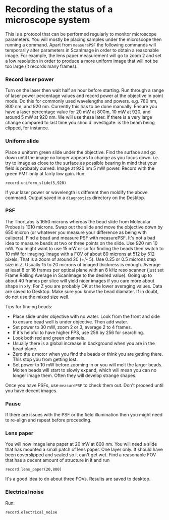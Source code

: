 # Recording the status of a microscope system

This is a protocol that can be performed regularly to monitor microscope parameters.
You will mostly be placing samples under the microscope then running a command. 
Apart from `measurePSF` the following commands will temporarily alter parameters in 
ScanImage in order to obtain a reasonable image. For example, the lens paper measurement
will go to zoom 2 and set a low resolution in order to produce a more uniform image that 
will not be too large (it records many frames). 

### Record laser power
Turn on the laser then wait half an hour before starting. 
Run through a range of laser power percentage values and record power at the objective in point mode. 
Do this for commonly used wavelengths and powers. e.g. 780 nm, 800 nm, and 920 nm. Currently this has to be
done manually.
Ensure you have a laser percentage value for 20 mW at 800m, 10 mW at 920, and around 5 mW at 920 nm.
We will use these later. 
If there is a very large change compared to last time you should investigate: is the beam being clipped, for instance. 


### Uniform slide
Place a uniform green slide under the objective. Find the surface and go down until the image no longer appears to change as you focus down. 
i.e. try to image as close to the surface as possible bearing in mind that your field is probably curved. Image at 920 nm 5 mW power. 
Record with the green PMT only at fairly low gain. Run:
```
record.uniform_slide(5,920)
```
If your laser power or wavelength is different then moldify the above command. 
Output saved in a `diagnostics` directory on the Desktop. 

### PSF
The ThorLabs is 1650 microns whereas the bead slide from Molecular Probes is 1010 microns. Swap out the slide and move the objective down by 650 micron (or whatever you measure your difference as being with calipers). 
Find a bead and measure PSF with measurePSF. It's not a bad idea to measure beads at two or three points on the slide. 
Use 920 nm 10 mW. You might want to use 15 mW or so for finding the beads then switch to 10 mW for imaging. Image with a FOV of about 80 microns at 512 by 512 pixels. That is a zoom of around 20 (+/- 5). Use 0.25 or 0.5 microns step size in Z. Usually 15 to 20 microns of imaged thickness is enough. 
Average at least 8 or 16 frames per optical plane with an 8 kHz reso scanner (just set Frame Rolling Average in ScanImage to the desired value).
Going up to about 40 frames per slice will yield nicer images if you care more about shape in x/y. For Z you are probably OK at the lower averaging values.
Data are saved to Desktop. 
Make sure you know the bead diamater. If in doubt, do not use the mixed size well.

Tips for finding beads:
* Place slide under objective with no water. Look from the front and side to ensure bead well is under objective. Then add water. 
* Set power to 30 mW, zoom 2 or 3, average 2 to 4 frames. 
* If it's helpful to have higher FPS, use 256 by 256 for searching. 
* Look both red and green channels.
* Usually there is a global increase in background when you are in the bead plane. 
* Zero the z motor when you find the beads or think you are getting there. This stop you from getting lost.
* Set power to 10 mW before zooming in or you will melt the larger beads. Molten beads will start to slowly expand, which will mean you can no longer image them. Often they will develop strange shapes. 

Once you have PSFs, use `measurePSF` to check them out. Don't proceed until you have decent images.


### Pause
If there are issues with the PSF or the field illumination then you might need to re-align and repeat before proceeding. 


### Lens paper
You will now image lens paper at 20 mW at 800 nm. You will need a slide that has mounted a small patch of lens paper. One layer only. 
It should have been coverslipped and sealed so it can't get wet. Find a reasonable FOV that has a decent amount of structure in it
and run

```
record.lens_paper(20,800)
```
It's a good idea to do about three FOVs. 
Results are saved to desktop. 

### Electrical noise
Run:
```
record.electrical_noise
```
